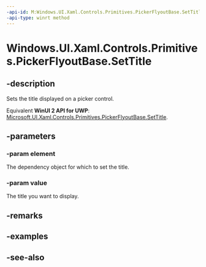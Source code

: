 ```yaml
---
-api-id: M:Windows.UI.Xaml.Controls.Primitives.PickerFlyoutBase.SetTitle(Windows.UI.Xaml.DependencyObject,System.String)
-api-type: winrt method
---
```


<!-- Method syntax
public void SetTitle(Windows.UI.Xaml.DependencyObject element, System.String value)
-->

# Windows.UI.Xaml.Controls.Primitives.PickerFlyoutBase.SetTitle

## -description
Sets the title displayed on a picker control.

Equivalent **WinUI 2 API for UWP**: [Microsoft.UI.Xaml.Controls.Primitives.PickerFlyoutBase.SetTitle](/windows/winui/api/microsoft.ui.xaml.controls.primitives.pickerflyoutbase.settitle).

## -parameters
### -param element
The dependency object for which to set the title.

### -param value
The title you want to display.

## -remarks

## -examples

## -see-also
